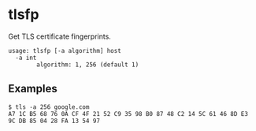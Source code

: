 # tlsfp

Get TLS certificate fingerprints.

```
usage: tlsfp [-a algorithm] host
  -a int
    	algorithm: 1, 256 (default 1)
```
## Examples

```
$ tls -a 256 google.com
A7 1C B5 68 76 0A CF 4F 21 52 C9 35 98 B0 87 48 C2 14 5C 61 46 8D E3 9C DB 85 04 28 FA 13 54 97
```
